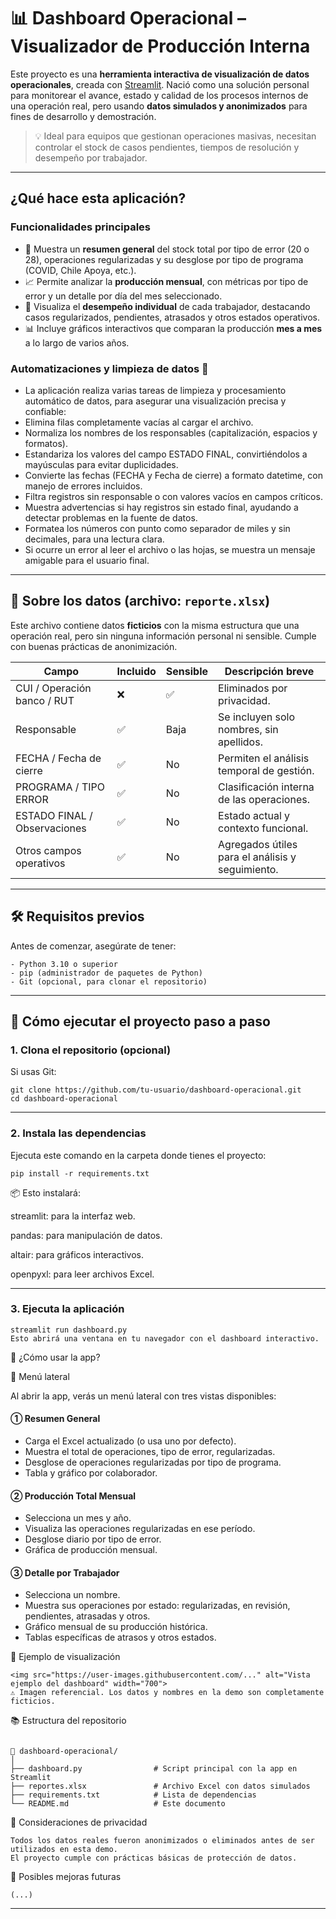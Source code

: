 # 📊 Dashboard Operacional – Visualizador de Producción Interna

Este proyecto es una **herramienta interactiva de visualización de datos operacionales**, creada con [Streamlit](https://streamlit.io/). Nació como una solución personal para monitorear el avance, estado y calidad de los procesos internos de una operación real, pero usando **datos simulados y anonimizados** para fines de desarrollo y demostración.

> 💡 Ideal para equipos que gestionan operaciones masivas, necesitan controlar el stock de casos pendientes, tiempos de resolución y desempeño por trabajador.

---

##   ¿Qué hace esta aplicación?

###   Funcionalidades principales
- 📌 Muestra un **resumen general** del stock total por tipo de error (20 o 28), operaciones regularizadas y su desglose por tipo de programa (COVID, Chile Apoya, etc.).
- 📈 Permite analizar la **producción mensual**, con métricas por tipo de error y un detalle por día del mes seleccionado.
- 👤 Visualiza el **desempeño individual** de cada trabajador, destacando casos regularizados, pendientes, atrasados y otros estados operativos.
- 📊 Incluye gráficos interactivos que comparan la producción **mes a mes** a lo largo de varios años.

###   Automatizaciones y limpieza de datos 🧹

-  La aplicación realiza varias tareas de limpieza y procesamiento automático de datos, para asegurar una visualización precisa y confiable:
-  Elimina filas completamente vacías al cargar el archivo.
-  Normaliza los nombres de los responsables (capitalización, espacios y formatos).
-  Estandariza los valores del campo ESTADO FINAL, convirtiéndolos a mayúsculas para evitar duplicidades.
-  Convierte las fechas (FECHA y Fecha de cierre) a formato datetime, con manejo de errores incluidos.
-  Filtra registros sin responsable o con valores vacíos en campos críticos.
-  Muestra advertencias si hay registros sin estado final, ayudando a detectar problemas en la fuente de datos.
-  Formatea los números con punto como separador de miles y sin decimales, para una lectura clara.
-  Si ocurre un error al leer el archivo o las hojas, se muestra un mensaje amigable para el usuario final.



---

## 📁 Sobre los datos (archivo: `reporte.xlsx`)

Este archivo contiene datos **ficticios** con la misma estructura que una operación real, pero sin ninguna información personal ni sensible. Cumple con buenas prácticas de anonimización.

| Campo                            | Incluido | Sensible | Descripción breve                                 |
|----------------------------------|----------|----------|----------------------------------------------------|
| CUI / Operación banco / RUT     | ❌       | ✅       | Eliminados por privacidad.                         |
| Responsable                     | ✅       | Baja     | Se incluyen solo nombres, sin apellidos.           |
| FECHA / Fecha de cierre         | ✅       | No       | Permiten el análisis temporal de gestión.          |
| PROGRAMA / TIPO ERROR           | ✅       | No       | Clasificación interna de las operaciones.          |
| ESTADO FINAL / Observaciones    | ✅       | No       | Estado actual y contexto funcional.                |
| Otros campos operativos         | ✅       | No       | Agregados útiles para el análisis y seguimiento.   |

---

## 🛠️ Requisitos previos

Antes de comenzar, asegúrate de tener:
```
- Python 3.10 o superior
- pip (administrador de paquetes de Python)
- Git (opcional, para clonar el repositorio)
```

---

## 🚀 Cómo ejecutar el proyecto paso a paso

### 1. Clona el repositorio (opcional)

Si usas Git:

```
git clone https://github.com/tu-usuario/dashboard-operacional.git
cd dashboard-operacional
```

---

### 2. Instala las dependencias
Ejecuta este comando en la carpeta donde tienes el proyecto:
```
pip install -r requirements.txt

```
📦 Esto instalará:

streamlit: para la interfaz web.

pandas: para manipulación de datos.

altair: para gráficos interactivos.

openpyxl: para leer archivos Excel.

---
### 3. Ejecuta la aplicación

```
streamlit run dashboard.py
Esto abrirá una ventana en tu navegador con el dashboard interactivo.
```

🧭 ¿Cómo usar la app?


📌 Menú lateral


Al abrir la app, verás un menú lateral con tres vistas disponibles:

#### ① Resumen General

- Carga el Excel actualizado (o usa uno por defecto).
- Muestra el total de operaciones, tipo de error, regularizadas.
- Desglose de operaciones regularizadas por tipo de programa.
- Tabla y gráfico por colaborador.

#### ② Producción Total Mensual

- Selecciona un mes y año.
- Visualiza las operaciones regularizadas en ese período.
- Desglose diario por tipo de error.
- Gráfica de producción mensual.

#### ③ Detalle por Trabajador

- Selecciona un nombre.
- Muestra sus operaciones por estado: regularizadas, en revisión, pendientes, atrasadas y otros.
- Gráfico mensual de su producción histórica.
- Tablas específicas de atrasos y otros estados.


📸 Ejemplo de visualización

```
<img src="https://user-images.githubusercontent.com/..." alt="Vista ejemplo del dashboard" width="700">
⚠️ Imagen referencial. Los datos y nombres en la demo son completamente ficticios.
 ```

📚 Estructura del repositorio


```

📂 dashboard-operacional/
│
├── dashboard.py                # Script principal con la app en Streamlit
├── reportes.xlsx               # Archivo Excel con datos simulados
├── requirements.txt            # Lista de dependencias
└── README.md                   # Este documento

```

🔐 Consideraciones de privacidad


```
Todos los datos reales fueron anonimizados o eliminados antes de ser utilizados en esta demo.
El proyecto cumple con prácticas básicas de protección de datos.
```

🧱 Posibles mejoras futuras

```
(...)

```


---


